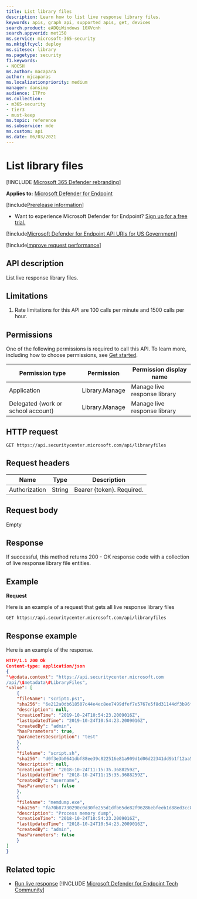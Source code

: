 ```yaml
---
title: List library files 
description: Learn how to list live response library files.
keywords: apis, graph api, supported apis, get, devices
search.product: eADQiWindows 10XVcnh
search.appverid: met150
ms.service: microsoft-365-security
ms.mktglfcycl: deploy
ms.sitesec: library
ms.pagetype: security
f1.keywords:
- NOCSH
ms.author: macapara
author: mjcaparas
ms.localizationpriority: medium
manager: dansimp
audience: ITPro
ms.collection: 
- m365-security
- tier3
- must-keep
ms.topic: reference
ms.subservice: mde
ms.custom: api
ms.date: 06/03/2021
---
```


#  List library files 

[!INCLUDE [Microsoft 365 Defender rebranding](../../../includes/microsoft-defender.md)]

**Applies to:** [Microsoft Defender for Endpoint](https://go.microsoft.com/fwlink/?linkid=2154037)

[!include[Prerelease information](../../../includes/prerelease.md)]

- Want to experience Microsoft Defender for Endpoint? [Sign up for a free trial.](https://www.microsoft.com/microsoft-365/windows/microsoft-defender-atp?ocid=docs-wdatp-exposedapis-abovefoldlink) 

[!include[Microsoft Defender for Endpoint API URIs for US Government](../../../includes/microsoft-defender-api-usgov.md)]

[!include[Improve request performance](../../../includes/improve-request-performance.md)]

## API description

List live response library files.

## Limitations

1.  Rate limitations for this API are 100 calls per minute and 1500 calls per
    hour.

## Permissions

One of the following permissions is required to call this API. To learn more,
including how to choose permissions, see [Get
started](apis-intro.md).

|Permission type                       |      Permission          |  Permission display name | 
|-----------------|--------|---------------------------|  
| Application                        | Library.Manage | Manage live response library |
| Delegated (work or school account) | Library.Manage | Manage live response library |

## HTTP request

```HTTP
GET https://api.securitycenter.microsoft.com/api/libraryfiles
```

## Request headers

| Name         |      Type                     | Description
|-----------------|--------|---------------------------|
| Authorization   | String | Bearer {token}. Required. |

## Request body
Empty

## Response 
If successful, this method returns 200 - OK response code with a collection
    of live response library file entities.

## Example

**Request**

Here is an example of a request that gets all live response library files

```HTTP
GET https://api.securitycenter.microsoft.com/api/libraryfiles
```

## Response example

Here is an example of the response.

```JSON
HTTP/1.1 200 Ok
Content-type: application/json
{
"\@odata.context": "https://api.securitycenter.microsoft.com
/api/\$metadata\#LibraryFiles",
"value": [
    {
    "fileName": "script1.ps1",
    "sha256": "6e212a0db618507c44e4ec8ee7499dfef7e5767e5f8d31144df3b96fd1145caf",
    "description": null,
    "creationTime": "2019-10-24T10:54:23.2009016Z",
    "lastUpdatedTime": "2019-10-24T10:54:23.2009016Z",
    "createdBy": "admin",
    "hasParameters": true,
    "parametersDescription": "test"
    },
    {
    "fileName": "script.sh",
    "sha256": "d0f3e3b0641dbf88ee39c822516e81a909d1d06d22341dd9b1f12aa5e5c027a2",
    "description": null,
    "creationTime": "2018-10-24T11:15:35.3688259Z",
    "lastUpdatedTime": "2018-10-24T11:15:35.3688259Z",
    "createdBy": "username",
    "hasParameters": false
    },
    {
    "fileName": "memdump.exe",
    "sha256": "fa70b87730290c0d30fe255d1dfb65de82f96286ebfeeb1d88ed3cc831329825",
    "description": "Process memory dump",
    "creationTime": "2018-10-24T10:54:23.2009016Z",
    "lastUpdatedTime": "2018-10-24T10:54:23.2009016Z",
    "createdBy": "admin",
    "hasParameters": false
    }
]
}
```


## Related topic
- [Run live response](run-live-response.md) 
[!INCLUDE [Microsoft Defender for Endpoint Tech Community](../../../includes/defender-mde-techcommunity.md)]
